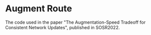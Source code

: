 # Augment Route

The code used in the paper "The Augmentation-Speed Tradeoff for Consistent Network Updates", published in SOSR2022.
